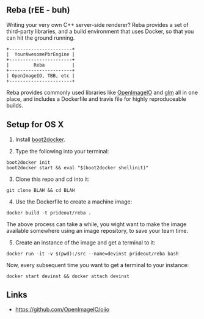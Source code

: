 ## Reba (rEE - buh)

Writing your very own C++ server-side renderer?  Reba provides a set of third-party libraries, and a build environment that uses Docker, so that you can hit the ground running.

```
+-----------------------+
|  YourAwesomePbrEngine |
+-----------------------+
|         Reba          |
+-----------------------+
| OpenImageIO, TBB, etc |
+-----------------------+
```

Reba provides commonly used libraries like [OpenImageIO]() and [glm]() all in one place, and includes a Dockerfile and travis file for highly reproduceable builds.

## Setup for OS X

1. Install [boot2docker](https://github.com/boot2docker/osx-installer/releases/latest).

2. Type the following into your terminal:
```
boot2docker init
boot2docker start && eval "$(boot2docker shellinit)"
```

3. Clone this repo and cd into it:
```
git clone BLAH && cd BLAH
```

4. Use the Dockerfile to create a machine image:
```
docker build -t prideout/reba .
```
The above process can take a while, you wight want to make the image available somewhere using an image repository, to save your team time.

5. Create an instance of the image and get a terminal to it:
```
docker run -it -v $(pwd):/src --name=devinst prideout/reba bash
```

Now, every subsequent time you want to get a terminal to your instance:
```
docker start devinst && docker attach devinst
```


## Links

- https://github.com/OpenImageIO/oiio
